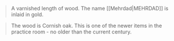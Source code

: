 > A varnished length of wood. The name [[Mehrdad|MEHRDAD]] is inlaid in gold.

>The wood is Cornish oak. This is one of the newer items in the practice room - no older than the current century.